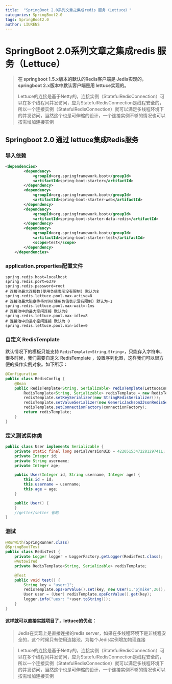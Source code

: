 ```yaml
---
title:  "SpringBoot 2.0系列文章之集成redis 服务（Lettuce）"
categories: SpringBoot2.0
tags: SpringBoot2.0
author: LIURENS
---
```


# SpringBoot 2.0系列文章之集成redis 服务（Lettuce）

> **在 springboot 1.5.x版本的默认的Redis客户端是 Jedis实现的，springboot 2.x版本中默认客户端是用 lettuce实现的。**
>
> Lettuce的连接是基于Netty的，连接实例（StatefulRedisConnection）可以在多个线程间并发访问，应为StatefulRedisConnection是线程安全的，所以一个连接实例（StatefulRedisConnection）就可以满足多线程环境下的并发访问，当然这个也是可伸缩的设计，一个连接实例不够的情况也可以按需增加连接实例



## Springboot 2.0 通过 lettuce集成Redis服务

### 导入依赖

```xml
<dependencies>
        <dependency>
            <groupId>org.springframework.boot</groupId>
            <artifactId>spring-boot-starter</artifactId>
        </dependency>
        <dependency>
            <groupId>org.springframework.boot</groupId>
            <artifactId>spring-boot-starter-web</artifactId>
        </dependency>
        <dependency>
            <groupId>org.springframework.boot</groupId>
            <artifactId>spring-boot-starter-data-redis</artifactId>
        </dependency>
        <dependency>
            <groupId>org.springframework.boot</groupId>
            <artifactId>spring-boot-starter-test</artifactId>
            <scope>test</scope>
        </dependency>
    </dependencies>
```

### application.properties配置文件

```
spring.redis.host=localhost
spring.redis.port=6379
spring.redis.password=root
# 连接池最大连接数(使用负值表示没有限制) 默认为8
spring.redis.lettuce.pool.max-active=8
# 连接池最大阻塞等待时间(使用负值表示没有限制) 默认为-1
spring.redis.lettuce.pool.max-wait=-1ms
# 连接池中的最大空闲连接 默认为8
spring.redis.lettuce.pool.max-idle=8
# 连接池中的最小空闲连接 默认为 0
spring.redis.lettuce.pool.min-idle=0
```

### 自定义 RedisTemplate

默认情况下的模板只能支持 `RedisTemplate<String,String>`，只能存入字符串，很多时候，我们需要自定义 RedisTemplate ，设置序列化器，这样我们可以很方便的操作实例对象。如下所示：

```java
@Configuration
public class RedisConfig {
    @Bean
    public RedisTemplate<String, Serializable> redisTemplate(LettuceConnectionFactory connectionFactory) {
        RedisTemplate<String, Serializable> redisTemplate = new RedisTemplate<>();
        redisTemplate.setKeySerializer(new StringRedisSerializer());
        redisTemplate.setValueSerializer(new GenericJackson2JsonRedisSerializer());
        redisTemplate.setConnectionFactory(connectionFactory);
        return redisTemplate;
    }
}
```

### 定义测试实体类

```java
public class User implements Serializable {
    private static final long serialVersionUID = 4220515347228129741L;
    private Integer id;
    private String username;
    private Integer age;

    public User(Integer id, String username, Integer age) {
        this.id = id;
        this.username = username;
        this.age = age;
    }

    public User() {
    }
    //getter/setter 省略
}
```

### 测试

```java
@RunWith(SpringRunner.class)
@SpringBootTest
public class RedisTest {
    private Logger logger = LoggerFactory.getLogger(RedisTest.class);
    @Autowired
    private RedisTemplate<String, Serializable> redisTemplate;

    @Test
    public void test() {
        String key = "user:1";
        redisTemplate.opsForValue().set(key, new User(1,"pjmike",20));
        User user = (User) redisTemplate.opsForValue().get(key);
        logger.info("uesr: "+user.toString());
    }
}
```



#### 这样就可以直接实践项目了，lettuce的优点：

> Jedis在实现上是直接连接的redis server，如果在多线程环境下是非线程安全的，这个时候只有使用连接池，为每个Jedis实例增加物理连接

> Lettuce的连接是基于Netty的，连接实例（StatefulRedisConnection）可以在多个线程间并发访问，应为StatefulRedisConnection是线程安全的，所以一个连接实例（StatefulRedisConnection）就可以满足多线程环境下的并发访问，当然这个也是可伸缩的设计，一个连接实例不够的情况也可以按需增加连接实例